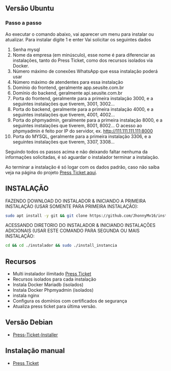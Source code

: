 ## Versão Ubuntu 
### Passo a passo
Ao executar o comando abaixo, vai aparecer um menu para instalar ou atualizar.
Para instalar digite 1 e enter
Vai solicitar os seguintes dados
1. Senha mysql
2. Nome da empresa (em minúsculo), esse nome é para diferenciar as instalações, tanto do Press Ticket, como dos recursos isolados via Docker.
3. Número máximo de conexões WhatsApp que essa instalação poderá usar
4. Número máximo de atendentes para essa instalação
5. Domínio do frontend, geralmente app.seusite.com.br
6. Domínio do backend, geralmente api.seusite.com.br
7. Porta do frontend, geralmente para a primeira instalação 3000, e a seguintes instalações que tiverem, 3001, 3002...
8. Porta do backend, geralmente para a primeira instalação 4000, e a seguintes instalações que tiverem, 4001, 4002...
9. Porta do phpmyadmin, geralmente para a primeira instalação 8000, e a seguintes instalações que tiverem, 8001, 8002...
O acesso ao phpmyadmin é feito por IP do servidor, ex. http://111.111.111.111:8000
10. Porta do MYSQL, geralmente para a primeira instalação 3306, e a seguintes instalações que tiverem, 3307, 3308...

Seguindo todos os passos acima e não deixando faltar nenhuma da informações solicitadas, é só aguardar o instalador terminar a instalação.

Ao terminar a instalação é só logar com os dados padrão, caso não saiba veja na página do projeto [Press Ticket aqui](https://github.com/rtenorioh/Press-Ticket).

## INSTALAÇÃO 
FAZENDO DOWNLOAD DO INSTALADOR & INICIANDO A PRIMEIRA INSTALAÇÃO (USAR SOMENTE PARA PRIMEIRA INSTALAÇÃO):

```bash
sudo apt install -y git && git clone https://github.com/JhonnyMv16/inst2.git instalador && sudo chmod -R 777 ./instalador && cd ./instalador && sudo ./install_primaria
```

ACESSANDO DIRETORIO DO INSTALADOR & INICIANDO INSTALAÇÕES ADICIONAIS (USAR ESTE COMANDO PARA SEGUNDA OU MAIS INSTALAÇÃO:
```bash
cd && cd ./instalador && sudo ./install_instancia
```
## Recursos 
- Multi instalador ilimitado [Press Ticket](https://github.com/rtenorioh/Press-Ticket)
- Recursos isolados para cada instalação
- Instala Docker Mariadb (isolados)
- Instala Docker Phpmyadmin (isolados)
- instala nginx
- Configura os domínios com certificados de segurança
- Atualiza press ticket para última versão.

## Versão Debian
- [Press-Ticket-Installer](https://github.com/robsonwr/Press-Ticket-Installer)

## Instalação manual
- [Press Ticket](https://github.com/rtenorioh/Press-Ticket)
